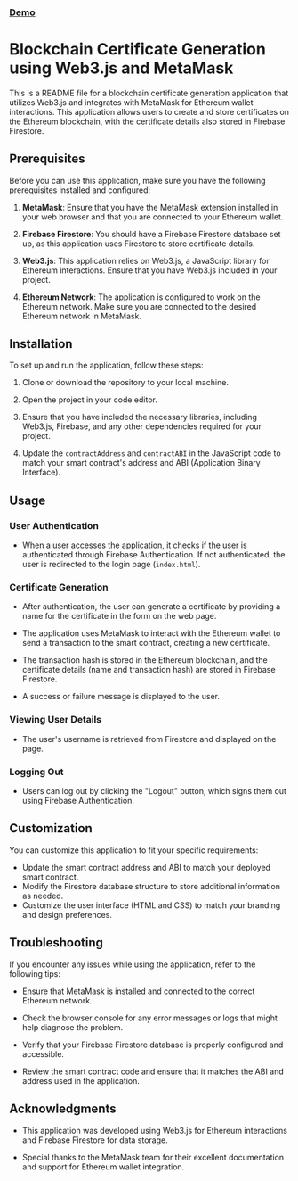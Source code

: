 ### <a href="https://abhinav7903.github.io/Blockchain_Certificate/"> Demo</a>

# Blockchain Certificate Generation using Web3.js and MetaMask

This is a README file for a blockchain certificate generation application that utilizes Web3.js and integrates with MetaMask for Ethereum wallet interactions. This application allows users to create and store certificates on the Ethereum blockchain, with the certificate details also stored in Firebase Firestore.

## Prerequisites

Before you can use this application, make sure you have the following prerequisites installed and configured:

1. **MetaMask**: Ensure that you have the MetaMask extension installed in your web browser and that you are connected to your Ethereum wallet.

2. **Firebase Firestore**: You should have a Firebase Firestore database set up, as this application uses Firestore to store certificate details.

3. **Web3.js**: This application relies on Web3.js, a JavaScript library for Ethereum interactions. Ensure that you have Web3.js included in your project.

4. **Ethereum Network**: The application is configured to work on the Ethereum network. Make sure you are connected to the desired Ethereum network in MetaMask.

## Installation

To set up and run the application, follow these steps:

1. Clone or download the repository to your local machine.

2. Open the project in your code editor.

3. Ensure that you have included the necessary libraries, including Web3.js, Firebase, and any other dependencies required for your project.

4. Update the `contractAddress` and `contractABI` in the JavaScript code to match your smart contract's address and ABI (Application Binary Interface).

## Usage

### User Authentication

- When a user accesses the application, it checks if the user is authenticated through Firebase Authentication. If not authenticated, the user is redirected to the login page (`index.html`).

### Certificate Generation

- After authentication, the user can generate a certificate by providing a name for the certificate in the form on the web page.

- The application uses MetaMask to interact with the Ethereum wallet to send a transaction to the smart contract, creating a new certificate.

- The transaction hash is stored in the Ethereum blockchain, and the certificate details (name and transaction hash) are stored in Firebase Firestore.

- A success or failure message is displayed to the user.

### Viewing User Details

- The user's username is retrieved from Firestore and displayed on the page.

### Logging Out

- Users can log out by clicking the "Logout" button, which signs them out using Firebase Authentication.

## Customization

You can customize this application to fit your specific requirements:

- Update the smart contract address and ABI to match your deployed smart contract.
- Modify the Firestore database structure to store additional information as needed.
- Customize the user interface (HTML and CSS) to match your branding and design preferences.

## Troubleshooting

If you encounter any issues while using the application, refer to the following tips:

- Ensure that MetaMask is installed and connected to the correct Ethereum network.

- Check the browser console for any error messages or logs that might help diagnose the problem.

- Verify that your Firebase Firestore database is properly configured and accessible.

- Review the smart contract code and ensure that it matches the ABI and address used in the application.


## Acknowledgments

- This application was developed using Web3.js for Ethereum interactions and Firebase Firestore for data storage.

- Special thanks to the MetaMask team for their excellent documentation and support for Ethereum wallet integration.
